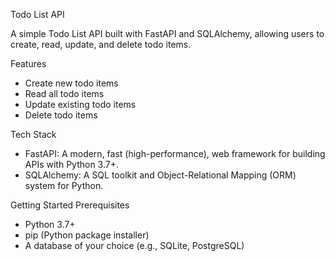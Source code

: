 Todo List API


A simple Todo List API built with FastAPI and SQLAlchemy, allowing users to create, read, update, and delete todo items.

Features
- Create new todo items
- Read all todo items
- Update existing todo items
- Delete todo items

Tech Stack
- FastAPI: A modern, fast (high-performance), web framework for building APIs with Python 3.7+.
- SQLAlchemy: A SQL toolkit and Object-Relational Mapping (ORM) system for Python.

Getting Started
Prerequisites
- Python 3.7+
- pip (Python package installer)
- A database of your choice (e.g., SQLite, PostgreSQL)
